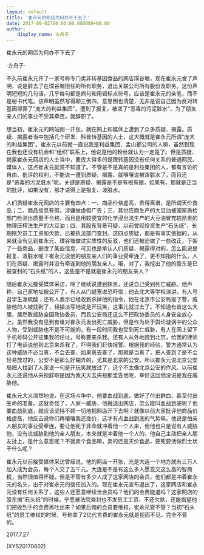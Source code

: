 ```yaml
---
layout: default
title: '崔永元的网店为何办不下去了'
date: 2017-08-02T00:00:00.000000+08:00
author:
    display_name: 方舟子
---
```


崔永元的网店为何办不下去了

·方舟子·

不久前崔永元开了一家号称专门卖非转基因食品的网店璞谷塘，现在崔永元发了声明，说是辞去了在璞谷塘担任的所有职务，退出关联公司所有股份及职务。这份声明短短的几句话，几乎每句都是病句和用错标点符号，应该是崔永元的亲笔，而不是秘书代笔。该声明虽然写得颠三倒四，意思倒也清楚，无非是说自己因为反对转基因得罪了“庞大的利益集团”，遭到了报复，被泼了“恶毒的污泥脏水”，为了朋友亲人们的事业不受其牵连，就辞职了。

想当初，崔永元的网站刚一开张，就在网上和媒体上遭到了众多质疑、揭露。质疑、揭露者当中包括几个研发、科普转基因的人士，这大概就是崔永元所谓“庞大的利益集团”。崔永元以前就一直说我是利益集团、孟山都公司的人嘛，虽然到现在我也还没有机会和“组织”联系上，他说是他的粉丝就认为一定是了。但是质疑、揭露崔永元网店的人士当中，要庞大得多的是跟转基因没有任何关系的普通网民、媒体人，这点崔永元就装不知道了。不管是不是真的是利益集团的人，都有言论的自由、批评的权利，不能说一遭到质疑、揭露，就嚷嚷说被泼脏水了，而且还是“恶毒的污泥脏水”呢。关键是质疑、揭露是不是有根有据，如果有，那就是正当的批评，如果没有，那才说得上是报复、泼脏水。

人们质疑崔永元网店的主要有四点：一、商品价格虚高，贵得离谱，是所谓天价食品；二、商品信息有假，涉嫌做虚假广告；三、其供应商生产的大豆油被国家质检部门检测出质量不合格，而且是用较便宜的化学浸出法生产的大豆油冒充较昂贵的物理压榨法生产的大豆油；四、其股东背景可疑，以前曾经投资生产“石头纸”，长期拖欠员工工资和欠款，已被执法部门查封。这四点质疑，都是有事实依据的，从来就没有见到崔永元、璞谷塘做过实质性的反驳，他们还被迫做了一些改正，下架了一些商品，删改了某些信息，可见也是承认人们质疑、揭露得对的，怎么能说是报复、泼脏水呢？崔永元说他的朋友亲人们的事业受牵连了，更不知指的什么，人们在质疑、揭露时并没有牵连到他的朋友亲人。哦，对了，我挖出了他的股东是已被查封的“石头纸”的人，这些是不是就是崔永元的朋友亲人？

随后崔永元接受媒体采访，除了继续说遭到抹黑，还说自己受到死亡威胁。他声称，自己家地址被公开了，有人从门缝塞进恐吓信；他去北大等学校演讲，有人号召学生泼硫酸；还有人表示已经收到杀掉他的指令，他在北京市公安局报了警，威胁他的人被找到了，轻描淡写地说是开玩笑，这事儿就过去了。不知道有谁这么大胆，居然敢威胁全国政协委员，而且公安局还这么不把政协委员的人身安全放心上。虽然我没有见到有谁对崔永元发出死亡威胁，但是作为处于舆论漩涡中的公众人物，受到威胁也不是不可能的。有一段时间我也受到死亡威胁，有人在网上留下手机号码公开征集我的住址，号称要来杀我。还有人从外地跑到北京，给我的律师打了电话说他到北京来杀我了，吓得我们赶快报警。根据我的经验，警方通常认为这种威胁不必当真，不会去查，如果真去查了，那就是当真了，把人查到了是不会轻易放过的，公安不是那么好糊弄的，尤其是北京的公安。所以崔永元说北京公安局把人找到了人家说一句是开玩笑就放过了，这个不太像北京公安的作风。以前崔永元还说他从央视辞职是因为我天天去央视那里告他呢，幸好这回他没说是我在威胁他。

崔永元大义凛然地说，在这场斗争中，他要血战到底，做好了付出鲜血、甚至付出生命的准备。这就奇怪了，人家一威胁，他就退出网店，怎么能叫血战到底呢？他要血战到底，就应该坚持不顾一切地把网店开下去啊？就像以前大家批评他商品价格虚高，他反击说你们再嚷嚷我还涨价，这才有点血战到底的气势嘛。他说是怕亲人朋友的事业受牵连，要让他死于非命就冲着他一个人来，但他也只是说有人威胁他，没有说威胁到他的亲人朋友，本来就是冲着他一个人的，他自己主动把亲人朋友扯上，是什么意思呢？不就卖个食品嘛，卖的还是天价食品，要死要活做烈士状干什么呢？

崔永元以前接受媒体采访曾经说，他的网店一开张，光是大连一个地方就有三万人加入成为会员，每个人交了五千元。大连是不是有这么多人愿意交这么高的智商税，当然很值得怀疑。但是不管有多少人成了这家网店的会员，他们都是冲着崔永元的名头，出于对崔永元的信任加入的。现在崔永元宣布退出了，这家网店和崔永元没有任何关系了，这些人还愿意继续当会员吗？他们的会费能退吗？这家网店的股东搞“石头纸”的时候，宁愿被法院查封也不发员工工资，不还欠款，还能指望他们把收到手的会费再吐出来？如果后悔的会员要维权，崔永元管不管？当初“石头纸”的员工维权的时候，号称拿了2亿代言费的崔永元就是视而不见，完全不管的。

2017.7.27

(XYS20170802)


